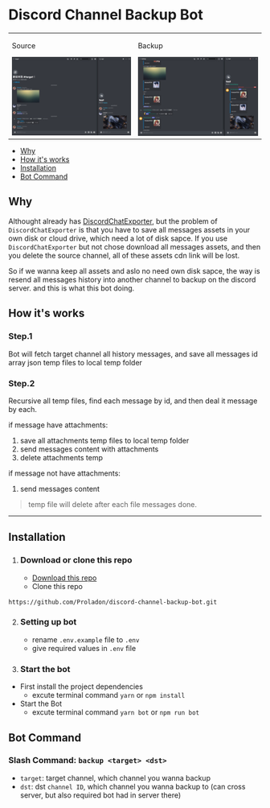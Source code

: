 # Discord Channel Backup Bot

<table>
  <tr>
    <td valign="top">
        <p>Source</p>
        <img src="./preview/source-preview.png">    
    </td>
    <td valign="top">
        <p>Backup</p>
        <img src="./preview/backup-preview.png">    
    </td>
  </tr>
</table>

- [Why](#why)
- [How it's works](#how-its-works)
- [Installation](#installation)
- [Bot Command](#bot-command)

## Why

Althought already has [DiscordChatExporter](https://github.com/Tyrrrz/DiscordChatExporter), but the problem of `DiscordChatExporter` is that you have to save all messages assets in your own disk or cloud drive, which need a lot of disk sapce. If you use `DiscordChatExporter` but not chose download all messages assets, and then you delete the source channel, all of these assets cdn link will be lost.

So if we wanna keep all assets and aslo no need own disk sapce, the way is resend all messages history into another channel to backup on the discord server. and this is what this bot doing.

## How it's works

### Step.1

Bot will fetch target channel all history messages, and save all messages id array json temp files to local temp folder

### Step.2

Recursive all temp files, find each message by id, and then deal it message by each.

if message have attachments:

1. save all attachments temp files to local temp folder
2. send messages content with attachments
3. delete attachments temp

if message not have attachments:

1. send messages content

> temp file will delete after each file messages done.

---

## Installation

1. ### Download or clone this repo
   - [Download this repo](https://github.com/Proladon/discord-channel-backup-bot/archive/refs/heads/main.zip)
   - Clone this repo

```
https://github.com/Proladon/discord-channel-backup-bot.git
```

2. ### Setting up bot

   - rename `.env.example` file to `.env`
   - give required values in `.env` file

3. ### Start the bot

- First install the project dependencies
  - excute terminal command `yarn` or `npm install`
- Start the Bot
  - excute terminal command `yarn bot` or `npm run bot`

## Bot Command

### Slash Command: `backup <target> <dst>`

- `target`: target channel, which channel you wanna backup
- `dst`: dst `channel ID`, which channel you wanna backup to (can cross server, but also required bot had in server there)
